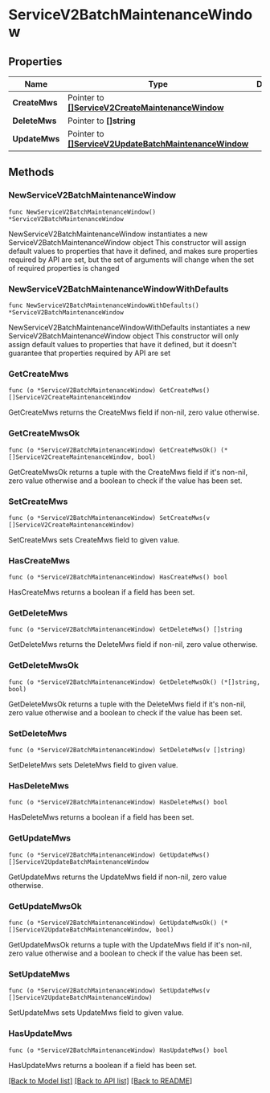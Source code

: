# ServiceV2BatchMaintenanceWindow

## Properties

Name | Type | Description | Notes
------------ | ------------- | ------------- | -------------
**CreateMws** | Pointer to [**[]ServiceV2CreateMaintenanceWindow**](ServiceV2CreateMaintenanceWindow.md) |  | [optional] 
**DeleteMws** | Pointer to **[]string** |  | [optional] 
**UpdateMws** | Pointer to [**[]ServiceV2UpdateBatchMaintenanceWindow**](ServiceV2UpdateBatchMaintenanceWindow.md) |  | [optional] 

## Methods

### NewServiceV2BatchMaintenanceWindow

`func NewServiceV2BatchMaintenanceWindow() *ServiceV2BatchMaintenanceWindow`

NewServiceV2BatchMaintenanceWindow instantiates a new ServiceV2BatchMaintenanceWindow object
This constructor will assign default values to properties that have it defined,
and makes sure properties required by API are set, but the set of arguments
will change when the set of required properties is changed

### NewServiceV2BatchMaintenanceWindowWithDefaults

`func NewServiceV2BatchMaintenanceWindowWithDefaults() *ServiceV2BatchMaintenanceWindow`

NewServiceV2BatchMaintenanceWindowWithDefaults instantiates a new ServiceV2BatchMaintenanceWindow object
This constructor will only assign default values to properties that have it defined,
but it doesn't guarantee that properties required by API are set

### GetCreateMws

`func (o *ServiceV2BatchMaintenanceWindow) GetCreateMws() []ServiceV2CreateMaintenanceWindow`

GetCreateMws returns the CreateMws field if non-nil, zero value otherwise.

### GetCreateMwsOk

`func (o *ServiceV2BatchMaintenanceWindow) GetCreateMwsOk() (*[]ServiceV2CreateMaintenanceWindow, bool)`

GetCreateMwsOk returns a tuple with the CreateMws field if it's non-nil, zero value otherwise
and a boolean to check if the value has been set.

### SetCreateMws

`func (o *ServiceV2BatchMaintenanceWindow) SetCreateMws(v []ServiceV2CreateMaintenanceWindow)`

SetCreateMws sets CreateMws field to given value.

### HasCreateMws

`func (o *ServiceV2BatchMaintenanceWindow) HasCreateMws() bool`

HasCreateMws returns a boolean if a field has been set.

### GetDeleteMws

`func (o *ServiceV2BatchMaintenanceWindow) GetDeleteMws() []string`

GetDeleteMws returns the DeleteMws field if non-nil, zero value otherwise.

### GetDeleteMwsOk

`func (o *ServiceV2BatchMaintenanceWindow) GetDeleteMwsOk() (*[]string, bool)`

GetDeleteMwsOk returns a tuple with the DeleteMws field if it's non-nil, zero value otherwise
and a boolean to check if the value has been set.

### SetDeleteMws

`func (o *ServiceV2BatchMaintenanceWindow) SetDeleteMws(v []string)`

SetDeleteMws sets DeleteMws field to given value.

### HasDeleteMws

`func (o *ServiceV2BatchMaintenanceWindow) HasDeleteMws() bool`

HasDeleteMws returns a boolean if a field has been set.

### GetUpdateMws

`func (o *ServiceV2BatchMaintenanceWindow) GetUpdateMws() []ServiceV2UpdateBatchMaintenanceWindow`

GetUpdateMws returns the UpdateMws field if non-nil, zero value otherwise.

### GetUpdateMwsOk

`func (o *ServiceV2BatchMaintenanceWindow) GetUpdateMwsOk() (*[]ServiceV2UpdateBatchMaintenanceWindow, bool)`

GetUpdateMwsOk returns a tuple with the UpdateMws field if it's non-nil, zero value otherwise
and a boolean to check if the value has been set.

### SetUpdateMws

`func (o *ServiceV2BatchMaintenanceWindow) SetUpdateMws(v []ServiceV2UpdateBatchMaintenanceWindow)`

SetUpdateMws sets UpdateMws field to given value.

### HasUpdateMws

`func (o *ServiceV2BatchMaintenanceWindow) HasUpdateMws() bool`

HasUpdateMws returns a boolean if a field has been set.


[[Back to Model list]](../README.md#documentation-for-models) [[Back to API list]](../README.md#documentation-for-api-endpoints) [[Back to README]](../README.md)


